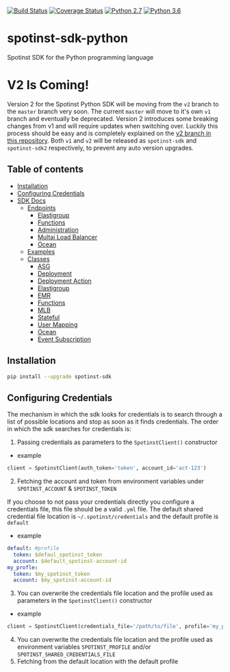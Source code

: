 [![Build Status](https://travis-ci.org/spotinst/spotinst-sdk-python.svg?branch=master)](https://travis-ci.org/spotinst/spotinst-sdk-python)
[![Coverage Status](https://coveralls.io/repos/github/spotinst/spotinst-sdk-python/badge.svg?branch=master)](https://coveralls.io/github/spotinst/spotinst-sdk-python?branch=master)
[![Python 2.7](https://img.shields.io/badge/python-2.7-blue.svg)](https://www.python.org/downloads/release/python-270/)
[![Python 3.6](https://img.shields.io/badge/python-3.6-blue.svg)](https://www.python.org/downloads/release/python-360/)

# spotinst-sdk-python
Spotinst SDK for the Python programming language

# **V2 Is Coming!**
Version 2 for the Spotinst Python SDK will be moving from the `v2` branch to the `master` branch very soon. The current `master` will move to it's own `v1` branch and eventually be deprecated.  Version 2 introduces some breaking changes from v1 and will require updates when switching over. Luckily this process should be easy and is completely explained on the [v2 branch in this repository](https://github.com/spotinst/spotinst-sdk-python/tree/v2).  Both `v1` and `v2` will be released as `spotinst-sdk` and `spotinst-sdk2` respectively, to prevent any auto version upgrades.

## Table of contents
<!--ts-->
   * [Installation](#installation)
   * [Configuring Credentials](#configuring-credentials)
   * [SDK Docs](./docs/pydocmd/)
     * [Endpoints](./docs/pydocmd/endpoints/)
       * [Elastigroup](./docs/pydocmd/endpoints/elastigroup/)
       * [Functions](./docs/pydocmd/endpoints/functions/)
       * [Administration](./docs/pydocmd/endpoints/administration/)
       * [Multai Load Balancer](./docs/pydocmd/endpoints/mlb)
       * [Ocean](./docs/pydocmd/endpoints/ocean)
     * [Examples](./docs/pydocmd/examples/)
     * [Classes](./docs/pydocmd/classes/)
       * [ASG](./docs/pydocmd/classes/asg.md)
       * [Deployment](./docs/pydocmd/classes/deployment.md)
       * [Deployment Action](./docs/pydocmd/classes/deployment_action.md)
       * [Elastigroup](./docs/pydocmd/classes/elastigroup.md)
       * [EMR](./docs/pydocmd/classes/emr.md) 
       * [Functions](./docs/pydocmd/classes/functions.md)
       * [MLB](./docs/pydocmd/classes/mlb.md)
       * [Stateful](./docs/pydocmd/classes/stateful.md)
       * [User Mapping](./docs/pydocmd/classes/user_mapping.md)
       * [Ocean](./docs/pydocmd/classes/ocean.md)
       * [Event Subscription](./docs/pydocmd/classes/event_subscription.md)
<!--te-->

## Installation
```bash
pip install --upgrade spotinst-sdk
```

## Configuring Credentials
The mechanism in which the sdk looks for credentials is to search through a list of possible locations and stop as soon as it finds credentials. 
The order in which the sdk searches for credentials is:
  1. Passing credentials as parameters to the `SpotinstClient()` constructor
- example
```python
client = SpotinstClient(auth_token='token', account_id='act-123')
```

  2. Fetching the account and token from environment variables under `SPOTINST_ACCOUNT` & `SPOTINST_TOKEN`

If you choose to not pass your credentials directly you configure a credentials file, this file should be a valid `.yml` file.
The default shared credential file location is `~/.spotinst/credentials` and the default profile is `default`
- example
```yaml
default: #profile
  token: $defaul_spotinst_token
  account: $default_spotinst-account-id
my_profle:
  token: $my_spotinst_token
  account: $my_spotinst-account-id
```

  3. You can overwrite the credentials file location and the profile used as parameters in the `SpotinstClient()` constructor
- example
```python
client = SpotinstClient(credentials_file='/path/to/file', profile='my_profile')
```
  
  4. You can overwrite the credentials file location and the profile used as environment variables `SPOTINST_PROFILE` and/or `SPOTINST_SHARED_CREDENTIALS_FILE`
  5. Fetching from the default location with the default profile
  

